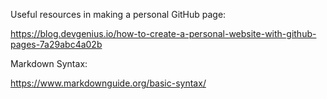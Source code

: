 Useful resources in making a personal GitHub page:

https://blog.devgenius.io/how-to-create-a-personal-website-with-github-pages-7a29abc4a02b

Markdown Syntax:

https://www.markdownguide.org/basic-syntax/

